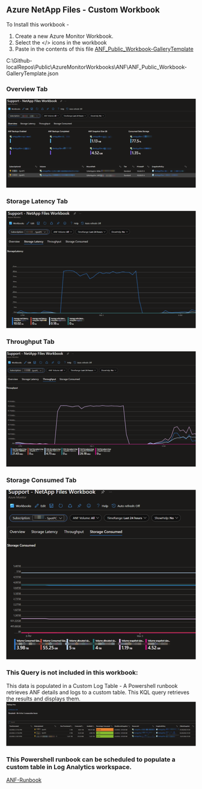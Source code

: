 ## Azure NetApp Files - Custom Workbook

To Install this workbook - 
1. Create a new Azure Monitor Workbook.
2. Select the </> icons in the workbook 
3. Paste in the contents of this file [ANF_Public_Workbook-GalleryTemplate](.\ANF_Public_Workbook-GalleryTemplate.json)

C:\Github-localRepos\Public\AzureMonitorWorkbooks\ANF\ANF_Public_Workbook-GalleryTemplate.json
### Overview Tab
![image](https://github.com/bsonnek/Public/blob/main/AzureMonitorWorkbooks/ANF/Screenshots/1-Overview-Tab.png)

### Storage Latency Tab
![image](https://github.com/bsonnek/Public/blob/main/AzureMonitorWorkbooks/ANF/Screenshots/2-StorageLatency.png)

### Throughput Tab
![image](https://github.com/bsonnek/Public/blob/main/AzureMonitorWorkbooks/ANF/Screenshots/3-ThroughputTab.png)

### Storage Consumed Tab
![image](https://github.com/bsonnek/Public/blob/main/AzureMonitorWorkbooks/ANF/Screenshots/4-StorageConsumed.png)

### This Query is not included in this workbook:
This data is populated in a Custom Log Table - A Powershell runbook retrieves ANF details and logs to a custom table. 
This KQL query retrieves the results and displays them.
![image](https://github.com/bsonnek/Public/blob/main/AzureMonitorWorkbooks/ANF/Screenshots/5-CustomTab.png)

### This Powershell runbook can be scheduled to populate a custom table in Log Analytics workspace.
[ANF-Runbook](https://github.com/bsonnek/Public/blob/main/AzureMonitorWorkbooks/ANF/Screenshots/AzureFiles-CustomLogs.ps1)


